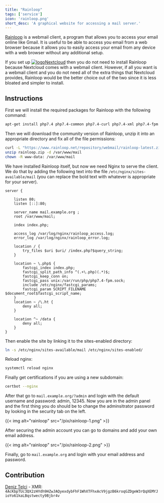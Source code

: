 ```yaml
---
title: "Rainloop"
tags: ['service']
icon: 'rainloop.png'
short_desc: 'A graphical website for accessing a mail server.'
---
```



[Rainloop](https://www.rainloop.net/)
is a webmail client, a program that allows you to access your email
online like Gmail. It is useful to be able to access you email from a
web browser because it allows you to easily access your email from any
device with a web browser without any additional setup.

If you set up
[![logo](/pix/nextcloud.svg)Nextcloud](/nextcloud)
then you do not need to install Rainloop because Nextcloud comes with a
webmail client. However, if all you want is a webmail client and you do
not need all of the extra things that Nextcloud provides, Rainloop would
be the better choice out of the two since it is less bloated and simpler
to install.

## Instructions

First we will install the required packages for Rainloop with the
following command:

```sh
apt-get install php7.4 php7.4-common php7.4-curl php7.4-xml php7.4-fpm php7.4-json php7.4-dev php7.4-mysql unzip -y
```

Then we will download the community version of Rainloop, unzip it into
an appropriate directory and fix all of the file permissions:

```sh
curl -L "https://www.rainloop.net/repository/webmail/rainloop-latest.zip" -o "rainloop.zip"
unzip rainloop.zip -d /var/www/mail
chown -R www-data: /var/www/mail
```

We have installed Rainloop itself, but now we need Nginx to serve the
client. We do that by adding the following text into the file
`/etc/nginx/sites-available/mail` (you can replace the bold text with
whatever is appropriate for your server).

```nginx
server {

    listen 80;
    listen [::]:80;

    server_name mail.example.org ;
    root /var/www/mail;

    index index.php;

    access_log /var/log/nginx/rainloop_access.log;
    error_log /var/log/nginx/rainloop_error.log;

    location / {
        try_files $uri $uri/ /index.php?$query_string;
    }

    location ~ \.php$ {
        fastcgi_index index.php;
        fastcgi_split_path_info ^(.+\.php)(.*)$;
        fastcgi_keep_conn on;
        fastcgi_pass unix:/var/run/php/php7.4-fpm.sock;
        include /etc/nginx/fastcgi_params;
        fastcgi_param SCRIPT_FILENAME $document_root$fastcgi_script_name;
    }
    location ~ /\.ht {
        deny all;
    }

    location ^~ /data {
        deny all;
    }
}
```

Then enable the site by linking it to the sites-enabled directory:

```sh
ln -s /etc/nginx/sites-available/mail /etc/nginx/sites-enabled/
```

Reload nginx:

```sh
systemctl reload nginx
```

Finally get certifications if you are using a new subdomain:

```sh
certbot --nginx
```

After that go to `mail.example.org/?admin` and login with the default
username and password: admin, 12345. Now you are in the admin panel and
the first thing you do should be to change the adminsitrator password by
looking in the security tab on the left.

{{< img alt="rainloop" src="/pix/rainloop-1.png" >}}

After securing the admin account you can go to domains and add your own
email address.

{{< img alt="rainloop" src="/pix/rainloop-2.png" >}}

Finally, go to `mail.example.org` and login with your email address and
password.

## Contribution

[Deniz Telci](https://deniz.telci.org/) - XMR:
`4AcKbpTUc3QX2zHYdh9HZwJAQyexdybFhF1WhXTFhxAcV9jgzB6kroqGZDgeW3rQqXEMYJioYo61kaLBqstwecty9Bjbr4v`
